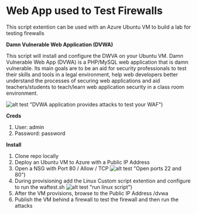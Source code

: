 # Web App used to Test Firewalls
This script extention can be used with an Azure Ubuntu VM to build a lab for testing firewalls

**Damn Vulnerable Web Application (DVWA)**

This script will install and configure the DWVA on your Ubuntu VM. Damn Vulnerable Web App (DVWA) is a PHP/MySQL web application that is damn vulnerable. Its main goals are to be an aid for security professionals to test their skills and tools in a legal environment, help web developers better understand the processes of securing web applications and aid teachers/students to teach/learn web application security in a class room environment.

![alt test](https://github.com/deltadan/waftest/master/media/dvwa.png) "DVWA application provides attacks to test your WAF")

**Creds**
1. User: admin
1. Password: password

**Install**
1. Clone repo locally
1. Deploy an Ubuntu VM to Azure with a Public IP Address
1. Open a NSG with Port 80 / Allow / TCP
![alt test](https://github.com/deltadan/waftest/master/media/nsg.png) "Open ports 22 and 80")
1. During provisioning add the Linux Custom script extention and configure to run the waftest.sh
![alt test](https://github.com/deltadan/waftest/master/media/script.png) "run linux script")
1. After the VM provisions, browse to the Public IP Address /dvwa
1. Publish the VM behind a firewall to test the firewall and then run the attacks

